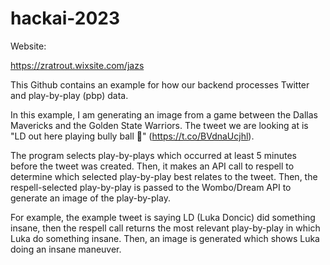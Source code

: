 # hackai-2023

Website:

https://zratrout.wixsite.com/jazs

This Github contains an example for how our backend processes Twitter and play-by-play (pbp) data. 

In this example, I am generating an image from a game between the Dallas Mavericks and the Golden State Warriors. The tweet we are looking at is "LD out here playing bully ball 🤯" (https://t.co/BVdnaUcjhl). 

The program selects play-by-plays which occurred at least 5 minutes before the tweet was created. Then, it makes an API call to respell to determine which selected play-by-play best relates to the tweet. Then, the respell-selected play-by-play is passed to the Wombo/Dream API to generate an image of the play-by-play.

For example, the example tweet is saying LD (Luka Doncic) did something insane, then the respell call returns the most relevant play-by-play in which Luka do something insane. Then, an image is generated which shows Luka doing an insane maneuver.
